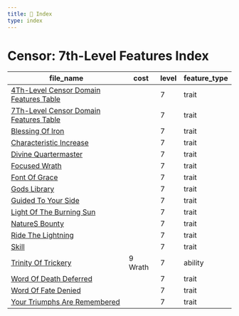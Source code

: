 ```yaml
---
title: 📑 Index
type: index
---
```


# Censor: 7th-Level Features Index

| file_name                                                                                   | cost    | level | feature_type |
| ------------------------------------------------------------------------------------------- | ------- | ----- | ------------ |
| [4Th-Level Censor Domain Features Table](../4Th-Level%20Censor%20Domain%20Features%20Table) |         | 7     | trait        |
| [7Th-Level Censor Domain Features Table](../7Th-Level%20Censor%20Domain%20Features%20Table) |         | 7     | trait        |
| [Blessing Of Iron](../Blessing%20Of%20Iron)                                                 |         | 7     | trait        |
| [Characteristic Increase](../Characteristic%20Increase)                                     |         | 7     | trait        |
| [Divine Quartermaster](../Divine%20Quartermaster)                                           |         | 7     | trait        |
| [Focused Wrath](../Focused%20Wrath)                                                         |         | 7     | trait        |
| [Font Of Grace](../Font%20Of%20Grace)                                                       |         | 7     | trait        |
| [Gods Library](../Gods%20Library)                                                           |         | 7     | trait        |
| [Guided To Your Side](../Guided%20To%20Your%20Side)                                         |         | 7     | trait        |
| [Light Of The Burning Sun](../Light%20Of%20The%20Burning%20Sun)                             |         | 7     | trait        |
| [NatureS Bounty](../NatureS%20Bounty)                                                       |         | 7     | trait        |
| [Ride The Lightning](../Ride%20The%20Lightning)                                             |         | 7     | trait        |
| [Skill](../Skill)                                                                           |         | 7     | trait        |
| [Trinity Of Trickery](../Trinity%20Of%20Trickery)                                           | 9 Wrath | 7     | ability      |
| [Word Of Death Deferred](../Word%20Of%20Death%20Deferred)                                   |         | 7     | trait        |
| [Word Of Fate Denied](../Word%20Of%20Fate%20Denied)                                         |         | 7     | trait        |
| [Your Triumphs Are Remembered](../Your%20Triumphs%20Are%20Remembered)                       |         | 7     | trait        |
